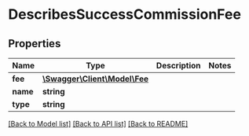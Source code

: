 # DescribesSuccessCommissionFee

## Properties
Name | Type | Description | Notes
------------ | ------------- | ------------- | -------------
**fee** | [**\Swagger\Client\Model\Fee**](Fee.md) |  | 
**name** | **string** |  | 
**type** | **string** |  | 

[[Back to Model list]](../../README.md#documentation-for-models) [[Back to API list]](../../README.md#documentation-for-api-endpoints) [[Back to README]](../../README.md)

